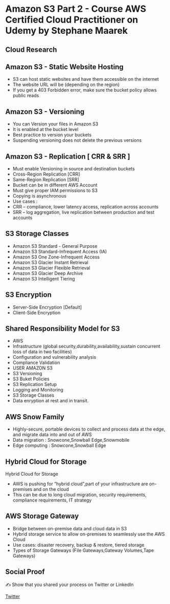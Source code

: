 
# Amazon S3 Part 2 - Course AWS Certified Cloud Practitioner on Udemy by Stephane Maarek

## Cloud Research
## Amazon S3 - Static Website Hosting 
- S3 can host static websites and have them accessible on the internet
- The website URL will be (depending on the region)
- If you get a 403 Forbidden error, make sure the bucket policy allows public reads

## Amazon S3 - Versioning 
- You can Version your files in Amazon S3 
- It is enabled at the bucket level 
- Best practice to version your buckets
- Suspending versioning does not delete the previous versions 

## Amazon S3 - Replication [ CRR & SRR ]
- Must enable Versioning in source and destination buckets
 - Cross-Region Replication [CRR]
 - Same-Region Replication [SRR]
- Bucket can be in different AWS Account 
- Must give proper IAM permissions to S3 
- Copying is asynchronous 
- Use cases : 
 - CRR – compliance, lower latency access, replication across accounts
 - SRR – log aggregation, live replication between production and test accounts

## S3 Storage Classes
- Amazon S3 Standard - General Purpose
- Amazon S3 Standard-Infrequent Access (IA)
- Amazon S3 One Zone-Infrequent Access
- Amazon S3 Glacier Instant Retrieval
- Amazon S3 Glacier Flexible Retrieval
- Amazon S3 Glacier Deep Archive
- Amazon S3 Intelligent Tiering

## S3 Encryption
- Server-Side Encryption [Default]
- Client-Side Encryption 

## Shared Responsibility Model for S3 
- AWS 
 - Infrastructure (global security,durability,availability,sustain concurrent loss of data in two facilities)
 - Configuration and vulnerability analysis
 - Compliance Validation 
- USER AMAZON S3 
 - S3 Versioning 
 - S3 Buket Policies 
 - S3 Replication Setup 
 - Logging and Monitoring 
 - S3 Storage Classes
 - Data enryption at rest and in transit. 

## AWS Snow Family 
- Highly-secure, portable devices to collect and process data at the edge, and migrate data into and out of AWS
- Data migration : Snowcone,Snowball Edge,Snowmobile
- Edge computing : Snowcone,Snowball Edge

## Hybrid Cloud for Storage 
Hybrid Cloud for Storage
- AWS is pushing for ”hybrid cloud”,part of your infrastructure are on-premises and on the cloud
- This can be due to long cloud migration, security requirements, compliance requirements, IT strategy

## AWS Storage Gateway 
- Bridge between on-premise data and cloud data in S3
- Hybrid storage service to allow on-premises to seamlessly use the AWS Cloud
- Use cases: disaster recovery, backup & restore, tiered storage
- Types of Storage Gateways (File Gateways,Gateway Volumes,Tape Gateways)

## Social Proof

✍️ Show that you shared your process on Twitter or LinkedIn

[Twitter](https://twitter.com/silvyameliaa_/status/1615504069522780162)

